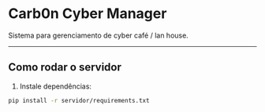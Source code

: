 # Carb0n Cyber Manager

Sistema para gerenciamento de cyber café / lan house.

---

## Como rodar o servidor

1. Instale dependências:

```bash
pip install -r servidor/requirements.txt
